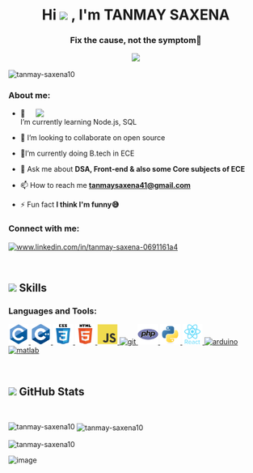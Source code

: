 <h1 align="center">Hi <img src="https://media.giphy.com/media/hvRJCLFzcasrR4ia7z/giphy.gif" width="35">  , I'm TANMAY SAXENA</h1>
<h3 align="center">Fix the cause, not the symptom🤖</h3>

<p align="center">
  <a href="https://github.com/DenverCoder1/readme-typing-svg"><img src="https://readme-typing-svg.herokuapp.com?font=Time+New+Roman&color=cyan&size=25&center=true&vCenter=true&width=600&height=100&lines=HUSTLER..&hearts;++;Self-taught+Front-End+Developer,;ECE+Student;Quick+Learner;Love+to+learn+new+stuffs..;Feel+free+to+connect..."></a>
</p>
                                                              
<p align="left"> <img src="https://komarev.com/ghpvc/?username=tanmay-saxena10&label=Profile%20views&color=0e75b6&style=flat" alt="tanmay-saxena10" /> </p>

 <h3 align="left">About me:</h3>
 
 <picture> <img align="right" src="https://media4.giphy.com/media/qgQUggAC3Pfv687qPC/giphy.gif" width = 450px></picture>


- 🔭  I’m currently learning Node.js, SQL

- 👯 I’m looking to collaborate on open source

- 🌱I’m currently doing B.tech in ECE 

- 💬 Ask me about **DSA, Front-end & also some Core subjects of ECE**

- 📫 How to reach me **tanmaysaxena41@gmail.com**

- ⚡ Fun fact **I think I'm funny😅**


<h3 align="left">Connect with me:</h3>
<p align="left">
<a href="https://www.linkedin.com/in/tanmay-saxena-0691161a4" target="blank"><img align="center"
src="https://raw.githubusercontent.com/rahuldkjain/github-profile-readme-generator/master/src/images/icons/Social/linked-in-alt.svg" alt="www.linkedin.com/in/tanmay-saxena-0691161a4" height="30" width="40" /></a>
</p>
&nbsp

## <img src="https://media2.giphy.com/media/QssGEmpkyEOhBCb7e1/giphy.gif?cid=ecf05e47a0n3gi1bfqntqmob8g9aid1oyj2wr3ds3mg700bl&rid=giphy.gif" width ="25"><b> Skills</b>
<h3 align="left">Languages and Tools:</h3>

<p align="left">  <a href="https://www.cprogramming.com/" target="_blank" rel="noreferrer"> <img src="https://raw.githubusercontent.com/devicons/devicon/master/icons/c/c-original.svg" alt="c" width="40" height="40"/> </a> <a href="https://www.w3schools.com/cpp/" target="_blank" rel="noreferrer"> <img src="https://raw.githubusercontent.com/devicons/devicon/master/icons/cplusplus/cplusplus-original.svg" alt="cplusplus" width="40" height="40"/> </a> <a href="https://www.w3schools.com/css/" target="_blank" rel="noreferrer"> <img src="https://raw.githubusercontent.com/devicons/devicon/master/icons/css3/css3-original-wordmark.svg" alt="css3" width="40" height="40"/>  <a href="https://www.w3.org/html/" target="_blank" rel="noreferrer"> <img src="https://raw.githubusercontent.com/devicons/devicon/master/icons/html5/html5-original-wordmark.svg" alt="html5" width="40" height="40"/> </a> <a href="https://developer.mozilla.org/en-US/docs/Web/JavaScript" target="_blank" rel="noreferrer"> <img src="https://raw.githubusercontent.com/devicons/devicon/master/icons/javascript/javascript-original.svg" alt="javascript" width="40" height="40"/> </a></a> <a href="https://git-scm.com/" target="_blank" rel="noreferrer"> <img src="https://www.vectorlogo.zone/logos/git-scm/git-scm-icon.svg" alt="git" width="40" height="40"/> </a>  <a href="https://www.php.net" target="_blank" rel="noreferrer"> <img src="https://raw.githubusercontent.com/devicons/devicon/master/icons/php/php-original.svg" alt="php" width="40" height="40"/> </a> <a href="https://www.python.org" target="_blank" rel="noreferrer"> <img src="https://raw.githubusercontent.com/devicons/devicon/master/icons/python/python-original.svg" alt="python" width="40" height="40"/> </a> <a href="https://reactjs.org/" target="_blank" rel="noreferrer"> <img src="https://raw.githubusercontent.com/devicons/devicon/master/icons/react/react-original-wordmark.svg" alt="react" width="40" height="40"/> </a><a href="https://www.arduino.cc/" target="_blank" rel="noreferrer"> <img src="https://cdn.worldvectorlogo.com/logos/arduino-1.svg" alt="arduino" width="40" height="40"/> </a><a href="https://www.mathworks.com/" target="_blank" rel="noreferrer"> <img src="https://upload.wikimedia.org/wikipedia/commons/2/21/Matlab_Logo.png" alt="matlab" width="40" height="40"/> </a> </p>

<br>


## <img src="https://media.giphy.com/media/iY8CRBdQXODJSCERIr/giphy.gif" width="35"><b> GitHub Stats </b>
<br>

<p><img align="left" src="https://github-readme-stats.vercel.app/api/top-langs?username=tanmay-saxena10&show_icons=true&locale=en&layout=compact" alt="tanmay-saxena10" /></p>
<p>&nbsp;<img align="center" src="https://github-readme-stats.vercel.app/api?username=tanmay-saxena10&show_icons=true&locale=en" alt="tanmay-saxena10" /></p>

<p><img align="center" src="https://github-readme-streak-stats.herokuapp.com/?user=tanmay-saxena10&" alt="tanmay-saxena10" /></p>

<p><img align="centre" img width="961" alt="image" src="https://user-images.githubusercontent.com/115370358/225462400-2f0d6e56-e2b8-4f4b-8115-a5dec201c78e.png"/></p>

